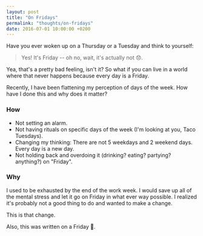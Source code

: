 ```yaml
---
layout: post
title: "On Fridays"
permalink: "thoughts/on-fridays"
date: 2016-07-01 10:00:00 +0200
---
```


Have you ever woken up on a Thursday or a Tuesday and think to yourself:

> Yes! It's Friday -- oh no, wait, it's actually not <span class="emoji">😞</span>.

Yea, that's a pretty bad feeling, isn't it? So what if you can live in a world
where that never happens because every day is a Friday.

Recently, I have been flattening my perception of days of the week. How have I done this
and why does it matter?

### How
* Not setting an alarm.
* Not having rituals on specific days of the week (I'm looking at you, Taco Tuesdays).
* Changing my thinking: There are not 5 weekdays and 2 weekend days. Every day is a new day.
* Not holding back and overdoing it (drinking? eating? partying? anything?) on "Friday".

### Why
I used to be exhausted by the end of the work week. I would save up all of the mental
stress and let it go on Friday in what ever way possible. I realized it's probably not
a good thing to do and wanted to make a change.

This is that change.

Also, this was written on a Friday <span class="emoji">🤔</span>.

